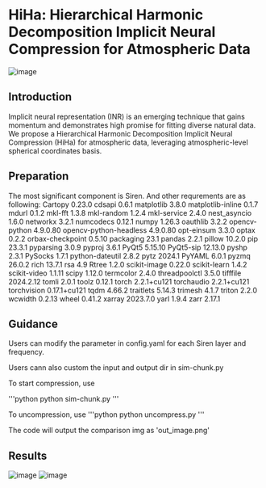 # HiHa: Hierarchical Harmonic Decomposition Implicit Neural Compression for Atmospheric Data
![image](https://github.com/xzwbsz/HiHa/assets/44642002/55bf81be-2c47-4607-902a-6f9790badcc5)

## Introduction
Implicit neural representation (INR) is an emerging technique that gains momentum and demonstrates high promise for fitting diverse natural data. We propose a Hierarchical Harmonic Decomposition Implicit Neural Compression (HiHa) for atmospheric data, leveraging atmospheric-level spherical coordinates basis. 

## Preparation
The most significant component is Siren. And other requrements are as following:
Cartopy                     0.23.0
cdsapi                      0.6.1
matplotlib                  3.8.0
matplotlib-inline           0.1.7
mdurl                       0.1.2
mkl-fft                     1.3.8
mkl-random                  1.2.4
mkl-service                 2.4.0
nest_asyncio                1.6.0
networkx                    3.2.1
numcodecs                   0.12.1
numpy                       1.26.3
oauthlib                    3.2.2
opencv-python               4.9.0.80
opencv-python-headless      4.9.0.80
opt-einsum                  3.3.0
optax                       0.2.2
orbax-checkpoint            0.5.10
packaging                   23.1
pandas                      2.2.1
pillow                      10.2.0
pip                         23.3.1
pyparsing                   3.0.9
pyproj                      3.6.1
PyQt5                       5.15.10
PyQt5-sip                   12.13.0
pyshp                       2.3.1
PySocks                     1.7.1
python-dateutil             2.8.2
pytz                        2024.1
PyYAML                      6.0.1
pyzmq                       26.0.2
rich                        13.7.1
rsa                         4.9
Rtree                       1.2.0
scikit-image                0.22.0
scikit-learn                1.4.2
scikit-video                1.1.11
scipy                       1.12.0
termcolor                   2.4.0
threadpoolctl               3.5.0
tifffile                    2024.2.12
tomli                       2.0.1
toolz                       0.12.1
torch                       2.2.1+cu121
torchaudio                  2.2.1+cu121
torchvision                 0.17.1+cu121
tqdm                        4.66.2
traitlets                   5.14.3
trimesh                     4.1.7
triton                      2.2.0
wcwidth                     0.2.13
wheel                       0.41.2
xarray                      2023.7.0
yarl                        1.9.4
zarr                        2.17.1

## Guidance
Users can modify the parameter in config.yaml for each Siren layer and frequency.

Users cann also custom the input and output dir in sim-chunk.py

To start compression, use 

'''python
python sim-chunk.py
'''

To uncompression, use 
'''python
python uncompress.py
'''

The code will output the comparison img as 'out_image.png'

## Results
![image](https://github.com/user-attachments/assets/bb75fc25-1ad3-46d9-927b-d9147d0fe93f)
![image](https://github.com/user-attachments/assets/120a3d6f-aee4-4817-8ac9-586f499ab5ab)


